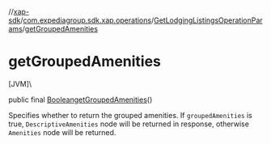 //[xap-sdk](../../../index.md)/[com.expediagroup.sdk.xap.operations](../index.md)/[GetLodgingListingsOperationParams](index.md)/[getGroupedAmenities](get-grouped-amenities.md)

# getGroupedAmenities

[JVM]\

public final [Boolean](https://docs.oracle.com/javase/8/docs/api/java/lang/Boolean.html)[getGroupedAmenities](get-grouped-amenities.md)()

Specifies whether to return the grouped amenities. If `groupedAmenities` is true, `DescriptiveAmenities` node will be returned in response, otherwise `Amenities` node will be returned.
